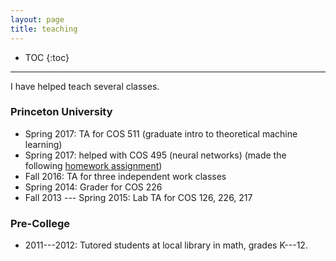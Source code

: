 ```yaml
---
layout: page
title: teaching
---
```


* TOC
{:toc}

___
 
I have helped teach several classes. 

### Princeton University 

* Spring 2017: TA for COS 511 (graduate intro to theoretical machine learning)
* Spring 2017: helped with COS 495 (neural networks) (made the following [homework assignment](https://cos495.github.io/2017/04/10/pset7.html))
* Fall 2016: TA for three independent work classes
* Spring 2014: Grader for COS 226
* Fall 2013 --- Spring 2015: Lab TA for COS 126, 226, 217

### Pre-College

* 2011---2012: Tutored students at local library in math, grades K---12. 
